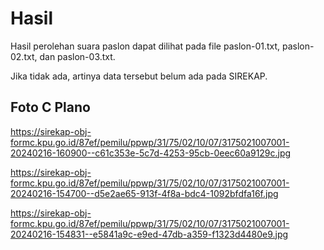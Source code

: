 # Hasil

Hasil perolehan suara paslon dapat dilihat pada file paslon-01.txt, paslon-02.txt, dan paslon-03.txt.

Jika tidak ada, artinya data tersebut belum ada pada SIREKAP.

## Foto C Plano

https://sirekap-obj-formc.kpu.go.id/87ef/pemilu/ppwp/31/75/02/10/07/3175021007001-20240216-160900--c61c353e-5c7d-4253-95cb-0eec60a9129c.jpg

https://sirekap-obj-formc.kpu.go.id/87ef/pemilu/ppwp/31/75/02/10/07/3175021007001-20240216-154700--d5e2ae65-913f-4f8a-bdc4-1092bfdfa16f.jpg

https://sirekap-obj-formc.kpu.go.id/87ef/pemilu/ppwp/31/75/02/10/07/3175021007001-20240216-154831--e5841a9c-e9ed-47db-a359-f1323d4480e9.jpg
